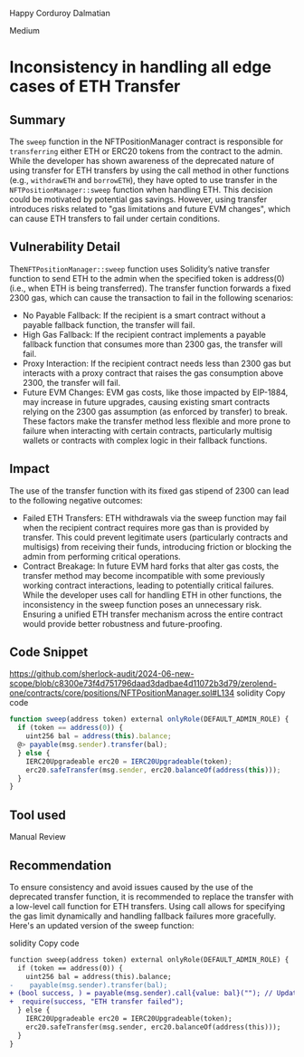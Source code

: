 Happy Corduroy Dalmatian

Medium

# Inconsistency in handling all edge cases of ETH Transfer

## Summary
The ``sweep`` function in the NFTPositionManager contract is responsible for ``transferring`` either ETH or ERC20 tokens from the contract to the admin. While the developer has shown awareness of the deprecated nature of using transfer for ETH transfers by using the call method in other functions (e.g., ``withdrawETH`` and ``borrowETH``), they have opted to use transfer in the ``NFTPositionManager::sweep`` function when handling ETH. This decision could be motivated by potential gas savings. However, using transfer introduces risks related to "gas limitations and future EVM changes", which can cause ETH transfers to fail under certain conditions.
## Vulnerability Detail
The``NFTPositionManager::sweep`` function uses Solidity’s native transfer function to send ETH to the admin when the specified token is address(0) (i.e., when ETH is being transferred). The transfer function forwards a fixed 2300 gas, which can cause the transaction to fail in the following scenarios:

- No Payable Fallback: If the recipient is a smart contract without a payable fallback function, the transfer will fail.
- High Gas Fallback: If the recipient contract implements a payable fallback function that consumes more than 2300 gas, the transfer will fail.
- Proxy Interaction: If the recipient contract needs less than 2300 gas but interacts with a proxy contract that raises the gas consumption above 2300, the transfer will fail.
- Future EVM Changes: EVM gas costs, like those impacted by EIP-1884, may increase in future upgrades, causing existing smart contracts relying on the 2300 gas assumption (as enforced by transfer) to break.
These factors make the transfer method less flexible and more prone to failure when interacting with certain contracts, particularly multisig wallets or contracts with complex logic in their fallback functions.
## Impact
The use of the transfer function with its fixed gas stipend of 2300 can lead to the following negative outcomes:

* Failed ETH Transfers: ETH withdrawals via the sweep function may fail when the recipient contract requires more gas than is provided by transfer. This could prevent legitimate users (particularly contracts and multisigs) from receiving their funds, introducing friction or blocking the admin from performing critical operations.
* Contract Breakage: In future EVM hard forks that alter gas costs, the transfer method may become incompatible with some previously working contract interactions, leading to potentially critical failures.
While the developer uses call for handling ETH in other functions, the inconsistency in the sweep function poses an unnecessary risk. Ensuring a unified ETH transfer mechanism across the entire contract would provide better robustness and future-proofing.


## Code Snippet
https://github.com/sherlock-audit/2024-06-new-scope/blob/c8300e73f4d751796daad3dadbae4d11072b3d79/zerolend-one/contracts/core/positions/NFTPositionManager.sol#L134
solidity
Copy code
```javascript
function sweep(address token) external onlyRole(DEFAULT_ADMIN_ROLE) {
  if (token == address(0)) {
    uint256 bal = address(this).balance;
  @> payable(msg.sender).transfer(bal);
  } else {
    IERC20Upgradeable erc20 = IERC20Upgradeable(token);
    erc20.safeTransfer(msg.sender, erc20.balanceOf(address(this)));
  }
}
```
## Tool used

Manual Review

## Recommendation
To ensure consistency and avoid issues caused by the use of the deprecated transfer function, it is recommended to replace the transfer with a low-level call function for ETH transfers. Using call allows for specifying the gas limit dynamically and handling fallback failures more gracefully. Here's an updated version of the sweep function:

solidity
Copy code
```diff
function sweep(address token) external onlyRole(DEFAULT_ADMIN_ROLE) {
  if (token == address(0)) {
    uint256 bal = address(this).balance;
-    payable(msg.sender).transfer(bal);
+ (bool success, ) = payable(msg.sender).call{value: bal}(""); // Updated to use call
+  require(success, "ETH transfer failed");
  } else {
    IERC20Upgradeable erc20 = IERC20Upgradeable(token);
    erc20.safeTransfer(msg.sender, erc20.balanceOf(address(this)));
  }
}
```